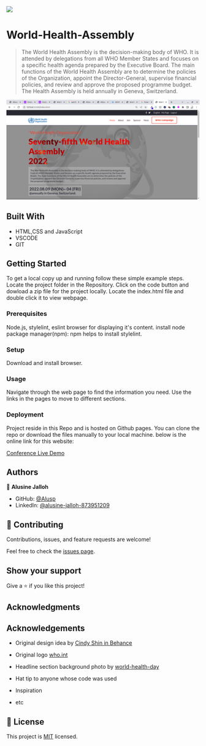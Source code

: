 ![](https://img.shields.io/badge/Microverse-blueviolet)

# World-Health-Assembly

>The World Health Assembly is the decision-making body of WHO. It is attended by delegations from all WHO Member States and focuses on a specific health agenda prepared by the Executive Board. The main functions of the World Health Assembly are to determine the policies of the Organization, appoint the Director-General, supervise financial policies, and review and approve the proposed programme budget. The Health Assembly is held annually in Geneva, Switzerland.


![screenshot](images/Screenshot2.png)

## Built With

- HTML,CSS and JavaScript
- VSCODE
- GIT

## Getting Started

To get a local copy up and running follow these simple example steps.
Locate the project folder in the Repository.
Click on the code button and dowload a zip file for the project locally.
Locate the index.html file and double click it to view webpage.

### Prerequisites
Node.js, stylelint, eslint browser for displaying it's content.
install node package manager(npm): npm helps to install stylelint.


### Setup
Download and install browser.

### Usage
Navigate through the web page to find the information you need. Use the links in the pages to move to different sections.


### Deployment
  Project reside in this Repo and is hosted on Github pages. You can clone the repo or download the files manually to your local machine.
  below is the online link for this website:

[Conference Live Demo](https://alusp.github.io/World-Health-Assembly/)

## Authors

👤 **Alusine Jalloh**

- GitHub: [@Alusp](https://github.com/Alusp/World-Health-Assembly)
- LinkedIn: [@alusine-jalloh-873951209](https://www.linkedin.com/in/alusine-jalloh-873951209
)
 
## 🤝 Contributing

Contributions, issues, and feature requests are welcome!

Feel free to check the [issues page](../../issues/).

## Show your support

Give a ⭐️ if you like this project!

## Acknowledgments

## Acknowledgements

- Original design idea by [Cindy Shin in Behance](https://www.behance.net/adagio07)

- Original logo [who.int](https://logos-download.com/wp-content/uploads/2016/12/World_Health_Organization_logo_logotype.png)

- Headline section background photo by [world-health-day](https://nationaltoday.com/world-health-day/)


- Hat tip to anyone whose code was used
- Inspiration
- etc

## 📝 License

This project is [MIT](./MIT.md) licensed.
